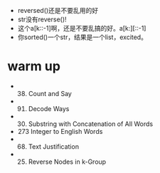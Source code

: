 - reversed()还是不要乱用的好
- str没有reverse()!
- 这个a[k::-1]啊，还是不要乱搞的好。a[k:][::-1]
- 你sorted()一个str，结果是一个list，excited。

# warm up

- 38. Count and Say
- 91. Decode Ways
- 30. Substring with Concatenation of All Words
- 273	Integer to English Words
- 68. Text Justification
- 25. Reverse Nodes in k-Group

